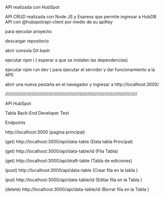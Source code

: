 API realizada con HubSpot

API CRUD realizada con Node JS y Express que permite ingresar a HubDB API con 
 @hubspot/api-client por medio de su apiKey 

 para ejecutar proyecto:

 descargar repositorio 

 abrir consola Git bash 

 ejecutar npm i ( esperar a que se instalen las dependencias)

 ejecutar npm run dev ( para ejecutar el servidor y dar funcionamiento a la API)

 abrir una nueva pestaña en el navegador y ingresar a http://localhost:3000/



 /////////////////////////////////////////////////////////////////////////////////////


 API HubSpot

Tabla Back-End Developer Test

Endpoints

http://localhost:3000 (pagina principal)

(get) http://localhost:3000/api/data-table (Data tabla Principal)

(get) http://localhost:3000/api/data-table/id (Fila Tabla)

(get) http://localhost:3000/api/draft-table (Tabla de ediciones)

(post) http://localhost:3000/api/data-table (Crear fila en la tabla )

(put) http://localhost:3000/api/data-table/id (Editar fila en la Tabla )

(delete) http://localhost:3000/api/data-table/id (Borrar fila en la Tabla )







